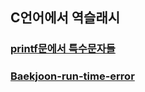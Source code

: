 ## C언어에서 역슬래시 
### [printf문에서 특수문자들](https://m.blog.naver.com/angelcorean/220804530449)
### [Baekjoon-run-time-error](https://www.secmem.org/blog/2020/09/19/rte/)